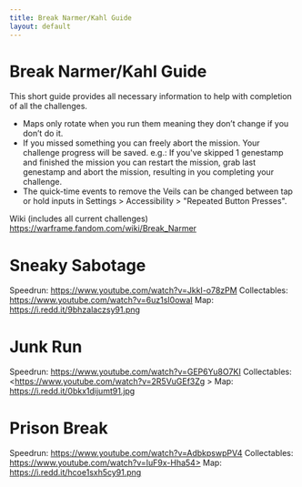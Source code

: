 ```yaml
---
title: Break Narmer/Kahl Guide
layout: default
---
```


# Break Narmer/Kahl Guide

This short guide provides all necessary information to help with completion of all the challenges. 
* Maps only rotate when you run them meaning they don’t change if you don’t do it. 
* If you missed something you can freely abort the mission. Your challenge progress will be saved. e.g.: If you've skipped 1 genestamp and finished the mission you can restart the mission, grab last genestamp and abort the mission, resulting in you completing your challenge. 
* The quick-time events to remove the Veils can be changed between tap or hold inputs in Settings > Accessibility > "Repeated Button Presses". 

Wiki (includes all current challenges) <https://warframe.fandom.com/wiki/Break_Narmer>

# Sneaky Sabotage 
Speedrun: <https://www.youtube.com/watch?v=JkkI-o78zPM>
Collectables: <https://www.youtube.com/watch?v=6uz1sI0owaI> 
Map: <https://i.redd.it/9bhzalaczsy91.png>

# Junk Run 
Speedrun: <https://www.youtube.com/watch?v=GEP6Yu8O7KI> 
Collectables: <https://www.youtube.com/watch?v=2R5VuGEf3Zg >
Map: <https://i.redd.it/0bkx1dijumt91.jpg>

# Prison Break 
Speedrun: https://www.youtube.com/watch?v=AdbkpswpPV4 
Collectables: https://www.youtube.com/watch?v=IuF9x-Hha54> 
Map: <https://i.redd.it/hcoe1sxh5cy91.png>